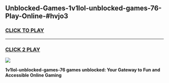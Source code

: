
## Unblocked-Games-1v1lol-unblocked-games-76-Play-Online-#hvjo3
<h3>
<a href="https://premium.freeplayer.one?title=1v1lol-unblocked-games-76&ref=27F">CLICK TO PLAY</a></h3>
<hr>

<h3>
<a href="https://premium.freeplayer.one?title=1v1lol-unblocked-games-76&ref=27F">CLICK 2 PLAY</a>
  
</h3>

<a href="https://premium.freeplayer.one?title=1v1lol-unblocked-games-76&ref=27F"><img src="https://clearcache.store/games.png"></a>


**1v1lol-unblocked-games-76 games unblocked: Your Gateway to Fun and Accessible Online Gaming**
